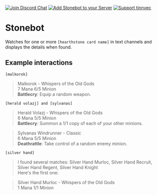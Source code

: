 [![Join Discord Chat][discord-join-badge]][discord-join-link]
[![Add Stonebot to your Server][discord-add-badge]][discord-oauth-link]
[![Support tinnvec][support-tinnvec-badge]][support-tinnvec-link]

# Stonebot
Watches for one or more `[hearthstone card name]` in text channels and displays the details when found.

## Example interactions

`[malkorok]`
>Malkorok - Whispers of the Old Gods  
7 Mana 6/5 Minion  
**Battlecry**: Equip a random weapon.

`[herald volazj] and [sylvanas]`
>Herald Volazj - Whispers of the Old Gods  
6 Mana 5/5 Minion  
**Battlecry**: Summon a 1/1 copy of each of your other minions.

>Sylvanas Windrunner - Classic  
6 Mana 5/5 Minion  
**Deathrattle**: Take control of a random enemy minion.

`[silver hand]`
>I found several matches: Silver Hand Murloc, Silver Hand Recruit, Silver Hand Regent, Silver Hand Knight  
Here's the first one:  

>Silver Hand Murloc - Whispers of the Old Gods  
1 Mana 1/1  Minion

[discord-oauth-link]: https://discordapp.com/oauth2/authorize?client_id=181041901225377793&scope=bot&permissions=19456
[discord-add-badge]: https://img.shields.io/badge/Discord-Add%20Bot-7289DA.svg?style=flat-square

[discord-join-link]: https://discord.gg/010huzURFoUPaEBqI
[discord-join-badge]: https://img.shields.io/badge/Discord-Join%20Chat-7289DA.svg?style=flat-square

[support-tinnvec-link]: https://tinnvec.com/support
[support-tinnvec-badge]: https://img.shields.io/badge/Support-tinnvec-blue.svg?style=flat-square
